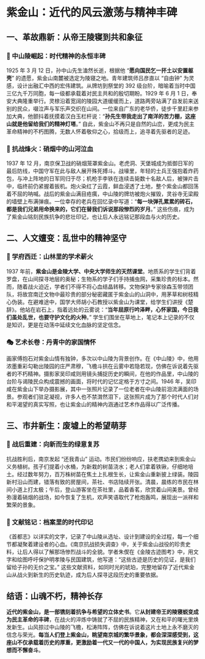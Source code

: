 # 紫金山：近代的风云激荡与精神丰碑  
## 一、革故鼎新：从帝王陵寝到共和象征​
### 🔑 中山陵崛起：时代精神的永恒丰碑​
1925 年 3 月 12 日，孙中山先生溘然长逝，根据他 “**愿向国民乞一抔土以安置躯壳**” 的遗愿，紫金山南麓被选定为陵寝之地。青年建筑师吕彦直以 “自由钟” 为灵感，设计出融汇中西的宏伟建筑。从牌坊到祭堂的 392 级台阶，暗喻着当时中国三亿九千万同胞，每一级都承载着对民主共和的殷切期盼。​
1929 年 6 月 1 日，奉安大典隆重举行。灵榇沿着宽阔的陵园大道缓缓而上，道路两旁站满了自发前来送别的民众，啜泣声与军乐声交织在山间。一位来自广东的老华侨，徒步千里赶来参加大典，他颤抖着抚摸着汉白玉栏杆说：“**孙先生带我走出了南洋的苦力棚，这座山就是他留给我们的精神灯塔**。” 自此，紫金山不再只是自然的山峦，更成为民主革命精神的不朽图腾，无数人怀着敬仰之心，拾级而上，追寻着先驱者的足迹。​
### 🌾 抗战烽火：硝烟中的山河泣血​
1937 年 12 月，南京保卫战的硝烟笼罩紫金山。老虎洞、天堡城成为抵御日军的最后防线，中国守军在此与敌人展开殊死搏斗。战壕里，年轻的士兵王强抱着炸药包，与冲上阵地的日军同归于尽；机枪手李铁在连续击毙数十名敌人后，被弹片击中，临终前仍紧握着扳机。炮火染红了云霞，鲜血浸透了土地，整个紫金山都回荡着不屈的呐喊。​
战后的紫金山满目疮痍，中山陵的牌坊被炮火摧毁，灵谷寺无梁殿的墙壁上布满弹痕。一位幸存的老兵在回忆录中写道：“**每一块弹孔累累的砖石，都是我们兄弟用命换来的，它们在替我们诉说那段惨烈的岁月**。” 这些伤痕，成为了紫金山铭刻民族抗争的悲壮印记，也让后人永远铭记那段血与火的历史。​
## 二、人文嬗变：乱世中的精神坚守​
### 📜 学府西迁：山林里的学术薪火​
1937 年前，**紫金山是金陵大学、中央大学师生的天然课堂**。地质系的学生们背着罗盘，在山间探寻地层的奥秘；生物系的学子们手持捕虫网，采集珍贵的标本。然而，随着战火迫近，学者们不得不将心血结晶转移。文物保护专家徐森玉带领团队，将故宫南迁文物中最珍贵的部分秘密藏匿于紫金山的山洞中，用茅草和树枝精心伪装。​
在避难途中，国学大师胡小石教授以紫金山为课堂，给学生们讲授《楚辞》。他站在岩石上，指着远处的云雾说：“**当年屈原行吟泽畔，心怀家国，今日我们虽处乱世，也要守护文化的火种**。” 学生们围坐在草地上，笔记本上记录的不仅是知识，更是在动荡中延续文化血脉的坚定信念。​
### 🎭 艺术长卷：丹青中的家国情怀​
画家傅抱石对紫金山情有独钟，多次以中山陵为背景创作。在《中山陵》中，他用浓墨重彩勾勒出陵园的庄严肃穆，飞檐斗拱在云雾中若隐若现，仿佛在诉说着先驱者的不朽精神。摄影家吴印咸则用镜头捕捉历史的瞬间，在他的作品里，中山陵的台阶与谒陵民众构成震撼的画面，将时代的记忆定格于方寸之间。​
1946 年，吴印咸在紫金山下举办摄影展，其中一张照片记录了一位老者在中山陵前泪流满面的场景。参观者们驻足凝视，许多人也不禁潸然泪下，这张照片成为了那个时代人们对和平渴望的真实写照，也让紫金山的精神内涵通过艺术作品得以广泛传播。​
## 三、市井新生：废墟上的希望萌芽​
### 🌳 战后重建：向新而生的绿意复苏​
抗战胜利后，南京发起 “还我青山” 运动。市民们纷纷响应，扶老携幼来到紫金山义务植树。孩子们提着小水桶，为新栽的树苗浇水；老人们拿着铁锹，仔细地培土。经过数年努力，百万株树苗在焦土上扎根生长，让紫金山重新披上绿装。​
陵园新村沿山而建，错落有致的房屋间，茶社、书店陆续开张。清晨，晨练的市民在林间小道上打太极；午后，登山游客坐在茶社里，品着香茗，欣赏着山间美景。曾经弥漫着硝烟的战场，如今恢复了生机，欢声笑语取代了枪炮轰鸣，展现出一派祥和繁荣的景象。​
### 📖 文献铭记：档案里的时代印记​
《首都志》以详实的文字，记录了中山陵从选址、设计到建设的全过程，每一个细节都凝聚着建设者的心血。《南京抗战损失调查》中，关于紫金山战役的珍贵史料，让后人得以了解那场惨烈战斗的全貌。学者朱偰在《金陵古迹图考》中，用文字和绘图呼吁保护明孝陵与民国建筑，他写道：“这些古迹是历史的见证，是我们留给子孙的无价之宝。” 这些文献资料，如同时光的琥珀，完整地留存了近代紫金山从战火到新生的历史轨迹，成为后人探寻这段历史的重要依据。​
## 结语：山魂不朽，精神长存​
**近代的紫金山，是一部镌刻着抗争与希望的立体史书**。它**从封建帝王的陵寝蜕变成为民主革命的丰碑**，在战火的淬炼中铸就了不屈的民族精神，又在和平的曙光里焕发新生。山风掠过中山陵的飞檐，松涛阵阵，仿佛在诉说着这片土地上永不磨灭的信念与荣光。**每当人们登上紫金山，眺望南京城的繁华景象，都会深深感受到，这座山不仅承载着历史的厚重，更激励着一代又一代的中国人，为实现民族复兴的梦想而不懈奋斗**。